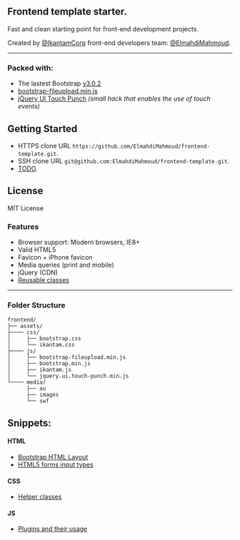 Frontend template starter.
---
Fast and clean starting point for front-end development projects.

Created by [@IkantamCorp](https://twitter.com/IkantamCorp) front-end developers team: [@ElmahdiMahmoud](https://twitter.com/ElmahdiMahmoud). 

---

### Packed with: 
* The lastest Bootstrap [v3.0.2](http://getbootstrap.com/) 
* [bootstrap-fileupload.min.js](http://jasny.github.io/bootstrap/javascript/#fileinput)
* [jQuery UI Touch Punch](http://touchpunch.furf.com/) *(small hack that enables the use of touch events)*

## Getting Started
- HTTPS clone URL `https://github.com/ElmahdiMahmoud/frontend-template.git`.
- SSH clone URL `git@github.com:ElmahdiMahmoud/frontend-template.git`.
- [TODO](https://github.com/ikantam/frontend/blob/master/TODO.md).

## License
MIT License

### Features

- Browser support: Modern browsers, IE8+ 
- Valid HTML5
- Favicon + iPhone favicon
- Media queries (print and mobile)
- jQuery (CDN)
- [Reusable classes](https://github.com/ikantam/frontend/blob/master/doc/helper-classes.md)

---

### Folder Structure

```
frontend/
├── assets/
├──── css/
│     ├── bootstrap.css
│     └── ikantam.css
├──── js/
│     ├── bootstrap-fileupload.min.js
│     ├── bootstrap.min.js
│     ├── ikantam.js
│     └── jquery.ui.touch-punch.min.js
└──── media/
      ├── au
      ├── images
      └── swf
```

## Snippets:

#### HTML
* [Bootstrap HTML Layout](https://github.com/ikantam/frontend/blob/master/doc/bootstrap-html-layout.md)
* [HTML5 forms input types](https://github.com/ikantam/frontend/blob/master/doc/html5-forms-input-types.md)

#### CSS
* [Helper classes](https://github.com/ikantam/frontend/blob/master/doc/helper-classes.md)

#### JS
* [Plugins and their usage](https://github.com/ikantam/frontend/blob/master/doc/plugins.md)

